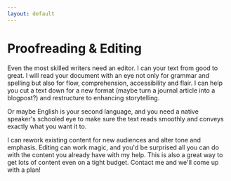 ```yaml
---
layout: default
---
```


# Proofreading & Editing

Even the most skilled writers need an editor. I can your text from good to great. I will read your document with an eye not only for grammar and spelling but also for flow, comprehension, accessibility and flair. I can help you cut a text down for a new format (maybe turn a journal article into a blogpost?) and restructure to enhancing storytelling.

Or maybe English is your second language, and you need a native speaker's schooled eye to make sure the text reads smoothly and conveys exactly what you want it to.

I can rework existing content for new audiences and alter tone and emphasis. Editing can work magic, and you'd be surprised all you can do with the content you already have with my help. This is also a great way to get lots of content even on a tight budget. Contact me and we'll come up with a plan! 
